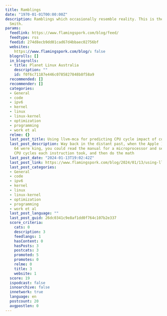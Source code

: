 ```yaml
---
title: Ramblings
date: "1970-01-01T00:00:00Z"
description: Ramblings which occasionally resemble reality. This is the blog of Stewart
  Smith.
params:
  feedlink: https://www.flamingspork.com/blog/feed/
  feedtype: rss
  feedid: 274d8ecb9dd01cad67d4bbaec02756bf
  websites:
    https://www.flamingspork.com/blog/: false
  blogrolls: []
  in_blogrolls:
  - title: Planet Linux Australia
    description: ""
    id: f0f6c71187e446c0785827848b8f58a9
  recommended: []
  recommender: []
  categories:
  - General
  - code
  - ipv6
  - kernel
  - linux
  - linux-kernel
  - optimization
  - programming
  - work et al
  relme: {}
  last_post_title: Using llvm-mca for predicting CPU cycle impact of code changes
  last_post_description: Way back in the distant past, when the Apple ][ and the Commodore
    64 were king, you could read the manual for a microprocessor and see how many
    CPU cycles each instruction took, and then do the math
  last_post_date: "2024-01-13T19:02:42Z"
  last_post_link: https://www.flamingspork.com/blog/2024/01/13/using-llvm-mca-for-predicting-cpu-cycle-impact-of-code-changes/
  last_post_categories:
  - General
  - code
  - ipv6
  - kernel
  - linux
  - linux-kernel
  - optimization
  - programming
  - work et al
  last_post_language: ""
  last_post_guid: 26dc0341c9e8af1dd0f764c107b2e337
  score_criteria:
    cats: 0
    description: 3
    feedlangs: 1
    hasContent: 0
    hasPosts: 3
    postcats: 3
    promoted: 5
    promotes: 0
    relme: 0
    title: 3
    website: 1
  score: 19
  ispodcast: false
  isnoarchive: false
  innetwork: true
  language: en
  postcount: 20
  avgpostlen: 0
---
```

